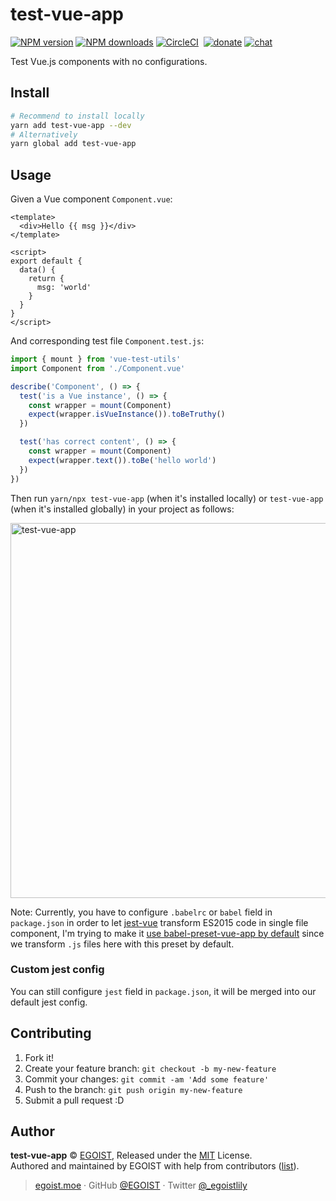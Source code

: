 
# test-vue-app

[![NPM version](https://img.shields.io/npm/v/test-vue-app.svg?style=flat)](https://npmjs.com/package/test-vue-app) [![NPM downloads](https://img.shields.io/npm/dm/test-vue-app.svg?style=flat)](https://npmjs.com/package/test-vue-app) [![CircleCI](https://circleci.com/gh/vue-land/test-vue-app/tree/master.svg?style=shield)](https://circleci.com/gh/vue-land/test-vue-app/tree/master)  [![donate](https://img.shields.io/badge/$-donate-ff69b4.svg?maxAge=2592000&style=flat)](https://github.com/egoist/donate) [![chat](https://img.shields.io/badge/chat-on%20discord-7289DA.svg?style=flat)](https://chat.egoist.moe)

Test Vue.js components with no configurations.

## Install

```bash
# Recommend to install locally
yarn add test-vue-app --dev
# Alternatively
yarn global add test-vue-app
```

## Usage

Given a Vue component `Component.vue`:

```vue
<template>
  <div>Hello {{ msg }}</div>
</template>

<script>
export default {
  data() {
    return {
      msg: 'world'
    }
  }
}
</script>
```

And corresponding test file `Component.test.js`:

```js
import { mount } from 'vue-test-utils'
import Component from './Component.vue'

describe('Component', () => {
  test('is a Vue instance', () => {
    const wrapper = mount(Component)
    expect(wrapper.isVueInstance()).toBeTruthy()
  })

  test('has correct content', () => {
    const wrapper = mount(Component)
    expect(wrapper.text()).toBe('hello world')
  })
})
```

Then run `yarn/npx test-vue-app` (when it's installed locally) or `test-vue-app` (when it's installed globally) in your project as follows:

<img src="https://i.loli.net/2017/10/07/59d8e9faeb53c.png" alt="test-vue-app" width="600">

Note: Currently, you have to configure `.babelrc` or `babel` field in `package.json` in order to let [jest-vue](https://github.com/eddyerburgh/jest-vue) transform ES2015 code in single file component, I'm trying to make it [use babel-preset-vue-app by default](https://github.com/eddyerburgh/jest-vue/issues/10) since we transform `.js` files here with this preset by default.

### Custom jest config

You can still configure `jest` field in `package.json`, it will be merged into our default jest config.

## Contributing

1. Fork it!
2. Create your feature branch: `git checkout -b my-new-feature`
3. Commit your changes: `git commit -am 'Add some feature'`
4. Push to the branch: `git push origin my-new-feature`
5. Submit a pull request :D


## Author

**test-vue-app** © [EGOIST](https://github.com/egoist), Released under the [MIT](./LICENSE) License.<br>
Authored and maintained by EGOIST with help from contributors ([list](https://github.com/egoist/test-vue-app/contributors)).

> [egoist.moe](https://egoist.moe) · GitHub [@EGOIST](https://github.com/egoist) · Twitter [@_egoistlily](https://twitter.com/_egoistlily)
